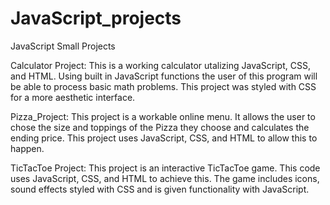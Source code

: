 # JavaScript_projects
JavaScript Small Projects

Calculator Project:
This is a working calculator utalizing JavaScript, CSS, and HTML. Using built in JavaScript functions the user of this program will be able to process basic math problems. This project was styled with CSS for a more aesthetic interface.

Pizza_Project:
This project is a workable online menu. It allows the user to chose the size and toppings of the Pizza they choose and calculates the ending price.
This project uses JavaScript, CSS, and HTML to allow this to happen.

TicTacToe Project:
This project is an interactive TicTacToe game. This code uses JavaScript, CSS, and HTML to achieve this. The game includes icons, sound effects styled with CSS and is given functionality with JavaScript.
